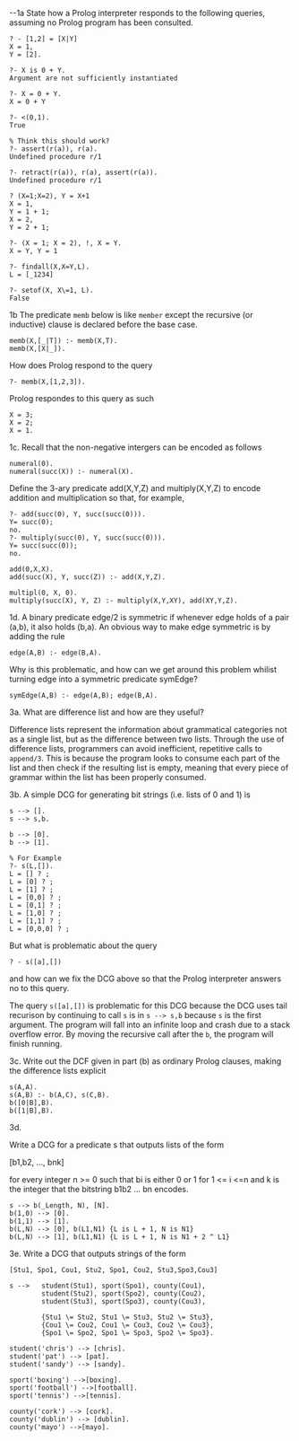--1a State how a Prolog interpreter responds to the following queries, assuming no Prolog program has been consulted.

```
? - [1,2] = [X|Y]
X = 1,
Y = [2].
```

```
?- X is 0 + Y.
Argument are not sufficiently instantiated 
```

```
?- X = 0 + Y.
X = 0 + Y
```

```
?- <(0,1).
True
```

```
% Think this should work?
?- assert(r(a)), r(a).
Undefined procedure r/1
```

```
?- retract(r(a)), r(a), assert(r(a)).
Undefined procedure r/1
```

```
? (X=1;X=2), Y = X+1
X = 1,
Y = 1 + 1;
X = 2,
Y = 2 + 1;
```

```
?- (X = 1; X = 2), !, X = Y.
X = Y, Y = 1
```

```
?- findall(X,X=Y,L).
L = [_1234]
```

```
?- setof(X, X\=1, L).
False
```

1b The predicate ``memb`` below is like ```member``` except the recursive (or inductive) clause is declared before the base case.

```
memb(X,[_|T]) :- memb(X,T).
memb(X,[X|_]).
```

How does Prolog respond to the query 

```
?- memb(X,[1,2,3]). 
```

Prolog respondes to this query as such

```
X = 3;
X = 2;
X = 1.
```

1c. Recall that the non-negative intergers can be encoded as follows

```
numeral(0).
numeral(succ(X)) :- numeral(X).
```

Define the 3-ary predicate add(X,Y,Z) and multiply(X,Y,Z) to encode addition and multiplication so that, for example,

```
?- add(succ(0), Y, succ(succ(0))).
Y= succ(0);
no.
?- multiply(succ(0), Y, succ(succ(0))).
Y= succ(succ(0));
no.
```

```
add(0,X,X).
add(succ(X), Y, succ(Z)) :- add(X,Y,Z). 

multipl(0, X, 0).
multiply(succ(X), Y, Z) :- multiply(X,Y,XY), add(XY,Y,Z).

```

1d. A binary predicate edge/2 is symmetric if whenever edge holds of a pair (a,b), it also holds (b,a). An obvious way to make edge symmetric is by adding the rule

```
edge(A,B) :- edge(B,A).
```

Why is this problematic, and how can we get around this problem whilist turning edge into a symmetric predicate symEdge?

```
symEdge(A,B) :- edge(A,B); edge(B,A). 
```



3a. What are difference list and how are they useful?

Difference lists represent the information about grammatical categories not as a single list, but as the difference between two lists. Through the use of difference lists, programmers can avoid inefficient, repetitive calls to `append/3`. This is because the program looks to consume each part of the list and  then check if the resulting list is empty, meaning that every piece of grammar within the list has been properly consumed.

3b. A simple DCG for generating bit strings (i.e. lists of 0 and 1) is

```
s --> [].
s --> s,b.

b --> [0].
b --> [1].

% For Example
?- s(L,[]).
L = [] ? ;
L = [0] ? ;
L = [1] ? ;
L = [0,0] ? ;
L = [0,1] ? ; 
L = [1,0] ? ;
L = [1,1] ? ;
L = [0,0,0] ? ;
```

But what is problematic about the query 

```
? - s([a],[])
```

and how can we fix the DCG above so that the Prolog interpreter answers no to this query.

The query `s([a],[])` is problematic for this DCG because the DCG uses tail recurison by continuing to call `s` is in `s --> s,b` because `s` is the first argument. The program will fall into an infinite loop and crash due to a stack overflow error. By moving the recursive call after the `b`, the program will finish running.  

3c. Write out the DCF given in part (b) as ordinary Prolog clauses, making the difference lists explicit

```
s(A,A).
s(A,B) :- b(A,C), s(C,B).
b([0|B],B).
b([1|B],B).
```

3d. 

Write a DCG for a predicate s that outputs lists of the form

[b1,b2, ..., bnk]

for every integer n >= 0 such that bi is either 0 or 1 for 1 <= i <=n and k is the integer that the bitstring b1b2 ... bn encodes. 

```
s --> b(_Length, N), [N].
b(1,0) --> [0].
b(1,1) --> [1].
b(L,N) --> [0], b(L1,N1) {L is L + 1, N is N1}
b(L,N) --> [1], b(L1,N1) {L is L + 1, N is N1 + 2 ^ L1}
```

3e. Write a DCG that outputs strings of the form

```
[Stu1, Spo1, Cou1, Stu2, Spo1, Cou2, Stu3,Spo3,Cou3]
```

```
s --> 	student(Stu1), sport(Spo1), county(Cou1), 
		student(Stu2), sport(Spo2), county(Cou2), 
		student(Stu3), sport(Spo3), county(Cou3), 

		{Stu1 \= Stu2, Stu1 \= Stu3, Stu2 \= Stu3},
		{Cou1 \= Cou2, Cou1 \= Cou3, Cou2 \= Cou3},
		{Spo1 \= Spo2, Spo1 \= Spo3, Spo2 \= Spo3}.

student('chris') --> [chris].
student('pat') --> [pat].
student('sandy') --> [sandy].

sport('boxing') -->[boxing].
sport('football') -->[football].
sport('tennis') -->[tennis].

county('cork') --> [cork].
county('dublin') --> [dublin].
county('mayo') -->[mayo]. 
```



 
